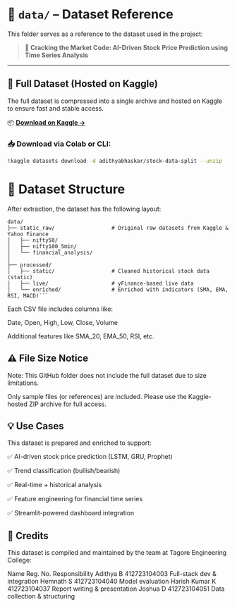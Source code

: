 # 📁 `data/` – Dataset Reference

This folder serves as a reference to the dataset used in the project:

> **🎯 Cracking the Market Code: AI-Driven Stock Price Prediction using Time Series Analysis**

---

## 🔗 Full Dataset (Hosted on Kaggle)

The full dataset is compressed into a single archive and hosted on Kaggle to ensure fast and stable access.

📦 **[Download on Kaggle →](https://www.kaggle.com/datasets/adithyabhaskar2511/stock-market-analysis)**

### 📥 Download via Colab or CLI:

```bash
!kaggle datasets download -d adithyabhaskar/stock-data-split --unzip
```
# 📂 Dataset Structure
After extraction, the dataset has the following layout:

```
data/
├── static_raw/                  # Original raw datasets from Kaggle & Yahoo Finance
│   ├── nifty50/
│   ├── nifty100_5min/
│   └── financial_analysis/
│
├── processed/
│   ├── static/                  # Cleaned historical stock data (static)
│   ├── live/                    # yFinance-based live data
│   └── enriched/                # Enriched with indicators (SMA, EMA, RSI, MACD)```
```
Each CSV file includes columns like:

Date, Open, High, Low, Close, Volume

Additional features like SMA_20, EMA_50, RSI, etc.

## ⚠️ File Size Notice
Note: This GitHub folder does not include the full dataset due to size limitations.

Only sample files (or references) are included.
Please use the Kaggle-hosted ZIP archive for full access.

## 💡 Use Cases
This dataset is prepared and enriched to support:

✅ AI-driven stock price prediction (LSTM, GRU, Prophet)

✅ Trend classification (bullish/bearish)

✅ Real-time + historical analysis

✅ Feature engineering for financial time series

✅ Streamlit-powered dashboard integration

## 👥 Credits
This dataset is compiled and maintained by the team at Tagore Engineering College:

Name	Reg. No.	Responsibility
Adithya B	412723104003	Full-stack dev & integration
Hemnath S	412723104040	Model evaluation
Harish Kumar K	412723104037	Report writing & presentation
Joshua D	412723104051	Data collection & structuring
